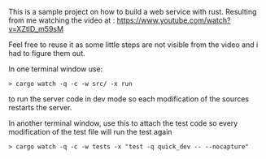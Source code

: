 This is a sample project on how to build a web service with rust. Resulting from me watching the video at : https://www.youtube.com/watch?v=XZtlD_m59sM

Feel free to reuse it as some little steps are not visible from the video and i had to figure them out.

In one terminal window use: 
```
> cargo watch -q -c -w src/ -x run
```

to run the server code in dev mode so each modification of the sources restarts the server.


In another terminal window, use this to attach the test code so every modification of the test file will run the test again

```
> cargo watch -q -c -w tests -x "test -q quick_dev -- --nocapture"
```